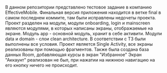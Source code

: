 В данном репозитории представлено тестовое задание в компанию EffectiveMobile. 
Финальная версия приложения находится в ветке final  в самом последнем коммите, там были исправлены недочеты проекта.
Проект разделен на модули, модули onboarding, login и mainscreen являются модулями, в которых написаны экраны, отображаемые на экране.
Модуль app - основной модуль, хранит в себе активити.
Модули data и domain - слои clean architecture.
В соответствии с ТЗ были выполнены все условия.
Проект является Single Activity, все экраны реализованы при помощью фрагментов.
Также была создана база данных Room, добавляющая курсы в экран "Избранное"
Экран "Аккаунт" реализован не был, при нажатии на нижнюю навигацию на его кнопку ничего не происходит.
